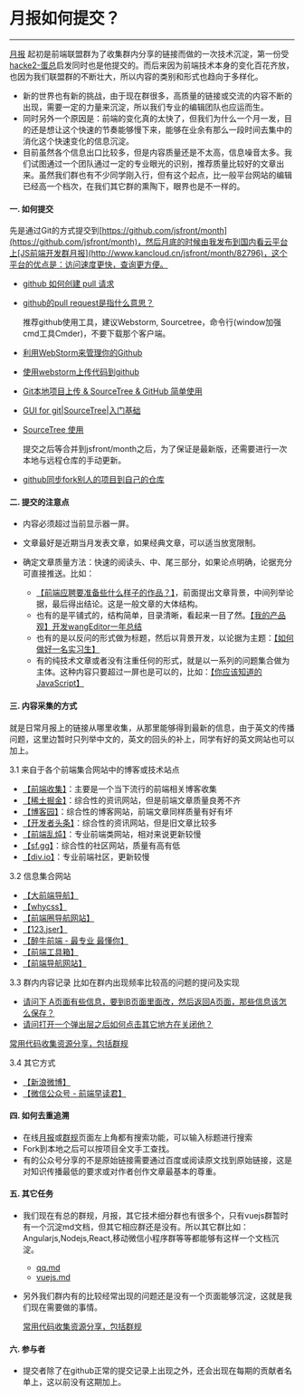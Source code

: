 # 月报如何提交？

---

[月报](https://github.com/jsfront/month) 起初是前端联盟群为了收集群内分享的链接而做的一次技术沉淀，第一份受[hacke2-蛋总](http://www.hacke2.cn/)启发同时也是他提交的。而后来因为前端技术本身的变化百花齐放，也因为我们联盟群的不断壮大，所以内容的类别和形式也趋向于多样化。

- 新的世界也有新的挑战，由于现在群很多，高质量的链接或交流的内容不断的出现，需要一定的力量来沉淀，所以我们专业的编辑团队也应运而生。
- 同时另外一个原因是：前端的变化真的太快了，但我们为什么一个月一发，目的还是想让这个快速的节奏能够慢下来，能够在业余有那么一段时间去集中的消化这个快速变化的信息沉淀。
- 目前虽然各个信息出口比较多，但是内容质量还是不太高，信息噪音太多。我们试图通过一个团队通过一定的专业眼光的识别，推荐质量比较好的文章出来。虽然我们群也有不少同学刚入行，但有这个起点，比一般平台网站的编辑已经高一个档次，在我们其它群的熏陶下，眼界也是不一样的。

#### 一. 如何提交
先是通过Git的方式提交到[https://github.com/jsfront/month](https://github.com/jsfront/month)，然后月底的时候由我发布到国内看云平台上[JS前端开发群月报](http://www.kancloud.cn/jsfront/month/82796)，这个平台的优点是：访问速度更快，查询更方便。

- [github 如何创建 pull 请求](https://github.com/waylau/github-help/blob/master/Creating%20a%20pull%20request%20%E5%88%9B%E5%BB%BA%20pull%20%E8%AF%B7%E6%B1%82.md)
- [github的pull request是指什么意思？](https://www.zhihu.com/question/21682976)

    推荐github使用工具，建议Webstorm, Sourcetree，命令行(window加强cmd工具Cmder)，不要下载那个客户端。

- [利用WebStorm来管理你的Github](http://www.mrfangge.com/how-to-use-webstorm-to-manage-your-github/)
- [使用webstorm上传代码到github](http://www.jianshu.com/p/752613f4b1c9)
- [Git本地项目上传 & SourceTree & GitHub 简单使用](http://www.blogs8.cn/posts/Au2te07)
- [GUI for git|SourceTree|入门基础](http://www.jianshu.com/p/be9f0484af9d)
- [SourceTree 使用](http://blog.sina.com.cn/s/blog_a3c770670102uywk.html)

    提交之后等合并到jsfront/month之后，为了保证是最新版，还需要进行一次本地与远程仓库的手动更新。

- [github同步fork别人的项目到自己的仓库](https://segmentfault.com/a/1190000003703918)

#### 二. 提交的注意点

- 内容必须超过当前显示器一屏。
- 文章最好是近期当月发表文章，如果经典文章，可以适当放宽限制。
- 确定文章质量方法：快速的阅读头、中、尾三部分，如果论点明确，论据充分可直接推送。比如：

    - [【前端应聘要准备些什么样子的作品？】](http://www.cnblogs.com/jikey/p/4922595.html)，前面提出文章背景，中间列举论据，最后得出结论。这是一般文章的大体结构。
    - 也有的是平铺式的，结构简单，目录清晰，看起来一目了然。[【我的产品观】开发wangEditor一年总结](http://www.cnblogs.com/wangfupeng1988/p/4931999.html)
    - 也有的是以反问的形式做为标题，然后以背景开发，以论据为主题：[【如何做好一名实习生】](http://www.cnblogs.com/hustskyking/p/how-to-be-an-excellent-intern.html)
    - 有的纯技术文章或者没有注重任何的形式，就是以一系列的问题集合做为主体。这种内容只要超过一屏也是可以的，比如：[【你应该知道的JavaScript】](http://youbookee.com/2016/08/30/js-you-should-know/)

#### 三. 内容采集的方式
就是日常月报上的链接从哪里收集，从那里能够得到最新的信息，由于英文的传播问题，这里边暂时只列举中文的，英文的回头的补上，同学有好的英文网站也可以加上。

3.1 来自于各个前端集合网站中的博客或技术站点

- [【前端收集】](https://github.com/jikeytang/front-end-collect)：主要是一个当下流行的前端相关博客收集
- [【稀土掘金】](http://gold.xitu.io/#/)：综合性的资讯网站，但是前端文章质量良莠不齐
- [【博客园】](http://www.cnblogs.com/)：综合性的博客网站，前端文章同样质量有好有坏
- [【开发者头条】](https://toutiao.io/)：综合性的资讯网站，但是旧文章比较多
- [【前端乱炖】](http://www.html-js.com/)：专业前端类网站，相对来说更新较慢
- [【sf.gg】](https://segmentfault.com/)：综合性的社区网站，质量有高有低
- [【div.io】](http://div.io/)：专业前端社区，更新较慢


3.2 信息集合网站

- [【大前端导航】](http://www.daqianduan.com/nav)
- [【whycss】](http://whycss.com/)
- [【前端圈导航网站】](http://sentsin.com/daohang/)
- [【123.jser】](http://123.jser.us/)
- [【醉牛前端 - 最专业  最懂你】](http://f2er.club/)
- [【前端工具箱】](https://www.awesomes.cn/)
- [【前端导航网站】](http://fenav.com/#/index)

3.3 群内内容记录
比如在群内出现频率比较高的问题的提问及实现

- [请问下 A页面有些信息，要到B页面里面改，然后返回A页面，那些信息该怎么保存？]()
- [请问打开一个弹出层之后如何点击其它地方在关闭他？]()

[常用代码收集资源分享，包括群规](https://github.com/jsfront/src)

3.4 其它方式

- [【新浪微博】](http://www.weibo.com)
- [【微信公众号 - 前端早读君】]()

#### 四. 如何去重追溯

- 在线[月报](http://www.kancloud.cn/jsfront/month/82796)或[群规](http://www.kancloud.cn/jikeytang/qq/87646)页面左上角都有搜索功能，可以输入标题进行搜索
- Fork到本地之后可以按项目全文手工查找。
- 有的公众号分享的不是原始链接需要通过百度或阅读原文找到原始链接，这是对知识传播最低的要求或对作者创作文章最基本的尊重。

#### 五. 其它任务

- 我们现在有总的群规，月报，其它技术细分群也有很多个，只有vuejs群暂时有一个沉淀md文档，但其它相应群还是没有。所以其它群比如：Angularjs,Nodejs,React,移动微信小程序群等等都能够有这样一个文档沉淀。

    - [qq.md](https://github.com/jsfront/src/blob/master/qq.md)
    - [vuejs.md](https://github.com/jsfront/src/blob/master/vuejs.md)

- 另外我们群内有的比较经常出现的问题还是没有一个页面能够沉淀，这就是我们现在需要做的事情。

    [常用代码收集资源分享，包括群规](https://github.com/jsfront/src)

#### 六. 参与者

- 提交者除了在github正常的提交记录上出现之外，还会出现在每期的贡献者名单上，这以前没有这期加上。
